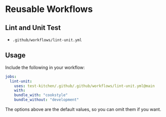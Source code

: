 # Reusable Workflows

## Lint and Unit Test

- `.github/workflows/lint-unit.yml`

## Usage

Include the following in your workflow:

```yaml
jobs:
  lint-unit:
    uses: test-kitchen/.github/.github/workflows/lint-unit.yml@main
    with:
    bundle_with: "cookstyle"
    bundle_without: "development"
```

The options above are the default values, so you can omit them if you want.
